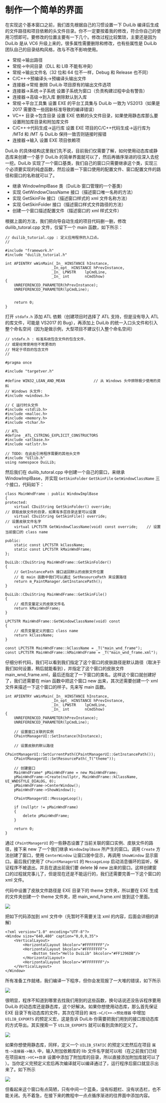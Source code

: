 # 制作一个简单的界面

在实现这个基本窗口之前，我们首先根据自己的习惯设置一下 DuiLib 编译后生成的文件路径和项目依赖的头文件目录。你不一定要按着我的修改，符合你自己的使用习惯即可。要修改的位置主要有一下几个。修改过程比较繁琐，主要还是因为 DuiLib 是从 VC6 升级上来的，很多属性需要删除和修改，也有些属性是 DuiLib 团队自己的目录结构风格，改与不改不影响使用。

 - 常规->输出路径
 - 常规->中间目录（DLL 和 LIB 不能有冲突）
 - 常规->输出文件名（32 位和 64 位不一样，Debug 和 Release 也不同）
 - C/C++->预编译头->预编译头输出文件
 - 连接器->常规 删除 DuiLib 项目原有的输出文件选项
 - 连接器->系统->子系统 设置子系统为窗口（负责构建过程中会有警告）
 - 连接器->高级->到入库 删除默认到入库
 - 常规->平台工具集 设置 EXE 的平台工具集与 DuiLib 一致为 VS2013（如果是 2017 需要改一些因新标准导致的编译错误）
 - VC++ 目录->包含目录 设置 EXE 依赖的头文件目录，如果使用静态库那么要设置附加库目录和附加库文件
 - C/C++->代码生成->运行库 设置 EXE 项目的C/C++代码生成->运行库为 /MTd 和 /MT 与 DuiLib 保持一致否则链接时报错
 - 连接器->输入 设置 EXE 项目依赖项

DuiLib 的具体结构这里我们先不说，目前我们仅需要了解，如何使用动态库或静态库来创建一个基于 DuiLib 的简单界面就可以了，然后再循序渐进的往深入去挖一挖。DuiLib 实现了一个窗口基类，我们自己的窗口只需要继承这个类，实现三个必须要实现的纯虚函数，然后设置一下窗口使用的配置文件、窗口配置文件的路径和窗口的名称就可以了。

 - 继承 WindowImplBase 类（DuiLib 窗口管理的一个基类）
 - 实现 GetWindowClassName 接口（描述窗口唯一名称的方法）
 - 实现 GetSkinFile 接口（描述窗口样式的 xml 文件名称方法）
 - 实现 GetSkinFolder 接口（描述窗口样式文件路径的方法）
 - 创建一个窗口描述配置文件（描述窗口的 xml 样式文件）

根据上面的方法，我们把向导自动生成的项目代码删一删，修改 duilib_tutoral.cpp 文件，仅留下一个 main 函数，如下所示：

```
// duilib_tutorial.cpp : 定义应用程序的入口点。
//

#include "framework.h"
#include "duilib_tutorial.h"

int APIENTRY wWinMain(_In_ HINSTANCE hInstance,
                     _In_opt_ HINSTANCE hPrevInstance,
                     _In_ LPWSTR    lpCmdLine,
                     _In_ int       nCmdShow)
{
    UNREFERENCED_PARAMETER(hPrevInstance);
    UNREFERENCED_PARAMETER(lpCmdLine);

 
    return 0;
}
```

打开 `stdafx.h` 添加 ATL 依赖（创建项目时选择了 ATL 支持，但是没有导入 ATL 的库文件，可能是 VS2017 的 Bug），再添加上 DuiLib 的统一入口头文件和引入整个命名空间（因为是做示例，大型项目不建议引入整个命名空间）

```
// stdafx.h : 标准系统包含文件的包含文件，
// 或是经常使用但不常更改的
// 特定于项目的包含文件
//

#pragma once

#include "targetver.h"

#define WIN32_LEAN_AND_MEAN             // 从 Windows 头中排除极少使用的资料
// Windows 头文件: 
#include <windows.h>

// C 运行时头文件
#include <stdlib.h>
#include <malloc.h>
#include <memory.h>
#include <tchar.h>

// ATL
#define _ATL_CSTRING_EXPLICIT_CONSTRUCTORS
#include <atlbase.h>
#include <atlstr.h>

// TODO: 在此处引用程序需要的其他头文件
#include "UIlib.h"
using namespace DuiLib;
```

然后我们在 duilib_tutoral.cpp 中创建一个自己的窗口，来继承 WindowImplBase，并实现 `GetSkinFolder` `GetSkinFile` `GetWindowClassName` 三个接口，代码如下：

```
class MainWndFrame : public WindowImplBase
{
protected:
	virtual CDuiString GetSkinFolder() override;							// 获取皮肤文件的目录，如果有多层目录这里可以设置
	virtual CDuiString GetSkinFile() override;								// 设置皮肤文件名字
	virtual LPCTSTR GetWindowClassName(void) const override;	// 设置当前窗口的 class name

public:
	static const LPCTSTR kClassName;
	static const LPCTSTR kMainWndFrame;
};

DuiLib::CDuiString MainWndFrame::GetSkinFolder()
{
	// GetInstancePath 接口返回默认的皮肤文件位置
	// 在 main 函数中我们可以通过 SetResourcePath 来设置路径
	return m_PaintManager.GetInstancePath();
}

DuiLib::CDuiString MainWndFrame::GetSkinFile()
{
	// 成员变量定义的皮肤文件名
	return kMainWndFrame;
}

LPCTSTR MainWndFrame::GetWindowClassName(void) const
{
	// 成员变量定义的窗口 class name
	return kClassName;
}

const LPCTSTR MainWndFrame::kClassName = _T("main_wnd_frame");
const LPCTSTR MainWndFrame::kMainWndFrame = _T("main_wnd_frame.xml");
```

仔细分析代码，我们可以看到我们指定了这个窗口的皮肤路径是默认路径（取决于我们如何设置，稍后就能看到），并指定了这个窗口的皮肤文件 main_wnd_frame.xml，最后还指定了一下窗口的类名。这样这个窗口就创建好了，我们还需要在 mian 函数中把这个窗口 new 出来，其次还需要创建一个 xml 文件来描述一下这个窗口的样子。先来写 main 函数。

```
int APIENTRY wWinMain(_In_ HINSTANCE hInstance,
                     _In_opt_ HINSTANCE hPrevInstance,
                     _In_ LPWSTR    lpCmdLine,
                     _In_ int       nCmdShow)
{
	UNREFERENCED_PARAMETER(hPrevInstance);
	UNREFERENCED_PARAMETER(lpCmdLine);

	// 设置窗口关联的实例
	CPaintManagerUI::SetInstance(hInstance);

	// 设置皮肤的默认路径
	CPaintManagerUI::SetCurrentPath(CPaintManagerUI::GetInstancePath());
	CPaintManagerUI::SetResourcePath(_T("theme"));

	// 创建窗口
	MainWndFrame* pMainWndFrame = new MainWndFrame;
	pMainWndFrame->Create(nullptr, MainWndFrame::kClassName, UI_WNDSTYLE_DIALOG, 0);
	pMainWndFrame->CenterWindow();
	pMainWndFrame->ShowWindow();

	CPaintManagerUI::MessageLoop();

	if (nullptr != pMainWndFrame)
	{
		delete pMainWndFrame;
	}

	return 0;
}
```

通过 `CPaintManagerUI` 的一些静态设置了当前关联的窗口实例、皮肤文件的路径，接下来 new 了一个我们继承 `WindowImplBase` 所产生的窗口。调用 `Create` 方法创建了窗口，使用 `CenterWindow` 让窗口居中显示，再调用 `ShowWindow` 显示窗口。最后我们使用了 `CPaintManagerUI` 的 `MessageLoop` 启动消息循环的监听，保证程序不被退出。并且在退出前我们要 delete 掉 new 出来的窗口。这样创建窗口的过程就完事儿了，但是现在还是不能运行的，我们还需要完善一下这个窗口的 xml 文件。

代码中设置了皮肤文件路径是 EXE 目录下的 theme 文件夹，所以要在 EXE 生成的文件夹创建一个 theme 文件夹，把 main_wnd_frame.xml 放到这个里面。

<img src="2018-04-29_15-23-04.png" />

把如下代码添加到 xml 文件中（先暂时不需要关注 xml 的内容，后面会详细的讲解）

```
<?xml version="1.0" encoding="UTF-8"?>
<Window size="640,480" caption="0,0,0,35">
	<VerticalLayout>
		<HorizontalLayout bkcolor="#FFFFFFFF"/>
		<HorizontalLayout bkcolor="#FFFFFFFF">
			<Button text="Hello DuiLib" bkcolor="#FF1296DB"/>
		</HorizontalLayout>
		<HorizontalLayout bkcolor="#FFFFFFFF"/>
	</VerticalLayout>
</Window>
```

所有准备工作就绪，我们编译一下程序，但你会发现报了一大堆的错误，如下所示

<img src="2018-04-29_15-21-30.png" />

很明显，程序不知道到哪里去找我们用到的这些函数，换句话说还没告诉程序要用 DuiLib 的动态库还是静态库，这个好解决。如果你想使用动态库，那么首先保证 EXE 目录下有动态库的文件，其次在项目的 `属性->C/C++->预处理器` 中增加 `UILIB_EXPORTS` 的预定义宏，这是告诉 DuiLib 你需要把我们用到的接口按动态库的方式导出。其实搜索一下 `UILIB_EXPORTS` 就可以看到具体的定义了。

<img src="2018-04-29_15-23-43.png" />

如果你想使用静态库，同样，定义一个 `UILIB_STATIC` 的预定义宏然后在项目 `属性->连接器->输入` 中，输入附加依赖库的 lib 文件名字就可以啦（在之前我们已经在项目`属性->VC++目录` 设置中添加了附加库的目录，所以直接添加附加库就可以了 ）。当你定义完预定义宏后再次编译就可以编译通过了，运行程序后窗口就显示出来了。如下所示

<img src="2018-04-29_15-24-36.png" />

但看起来这个窗口有点简陋，只有中间一个蓝条，没有标题栏、没有状态栏，也不能关闭。先不着急，在接下来的教程中一点点循序渐进的往界面中添加内容。
